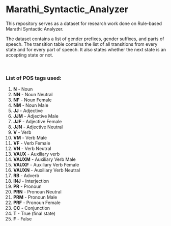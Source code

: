 # Marathi_Syntactic_Analyzer

This repository serves as a dataset for research work done on Rule-based Marathi Syntactic Analyzer.

The dataset contains a list of gender prefixes, gender suffixes, and parts of speech. The transition table contains the list of all transitions from every state and for every part of speech. It also states whether the next state is an accepting state or not.

</br> 

### List of POS tags used:

1. **N** - Noun
2. **NN** - Noun Neutral
3. **NF** - Noun Female
4. **NM** - Noun Male
5. **JJ** - Adjective
6. **JJM** - Adjective Male
7. **JJF** - Adjective Female
8. **JJN** - Adjective Neutral
9. **V** - Verb
10. **VM** - Verb Male
11. **VF** - Verb Female
12. **VN** - Verb Neutral
13. **VAUX** - Auxiliary verb
14. **VAUXM** - Auxiliary Verb Male
15. **VAUXF** - Auxiliary Verb Female
16. **VAUXN** - Auxiliary Verb Neutral
17. **RB** - Adverb
18. **INJ** - Interjection
19. **PR** - Pronoun
20. **PRN** - Pronoun Neutral
21. **PRM** - Pronoun Male
22. **PRF** - Pronoun Female
23. **CC** - Conjunction
24. **T** - True (final state)
25. **F** - False
